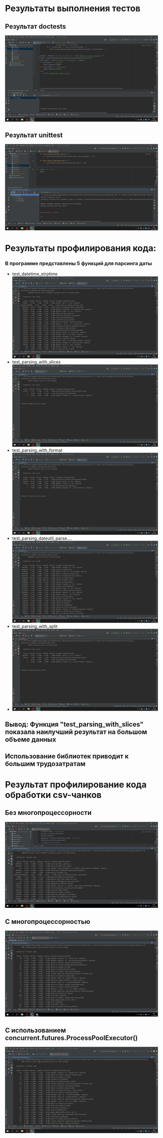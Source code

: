 # Результаты выполнения тестов
## Результат doctests
![img_1.png](testing_result/img_1.png)
## Результат unittest
![img_2.png](testing_result/img_2.png)


# Результаты профилирования кода:
### В программе представлены 5 функций для парсинга даты
* test_datetime_strptime
![img_1.png](profiling_results/img_1.png)
* test_parsing_with_slices
![img_2.png](profiling_results/img_2.png)
* test_parsing_with_format
![img_3.png](profiling_results/img_3.png)
* test_parsing_dateutil_parse....
![img_4.png](profiling_results/img_4.png)
* test_parsing_with_split
* ![img_5.png](profiling_results/img_5.png)
## Вывод: Функция "test_parsing_with_slices" показала наилучший результат на большом объеме данных
## Использование библиотек приводит к большим трудозатратам

# Результат профилирование кода обработки csv-чанков
## Без многопроцессорности
![img_6.png](profiling_results/img_6.png)
## С многопроцессорностью
![img_7.png](profiling_results/img_7.png)
## С использованием concurrent.futures.ProcessPoolExecutor()
![img.png](profiling_results/img_8.png)